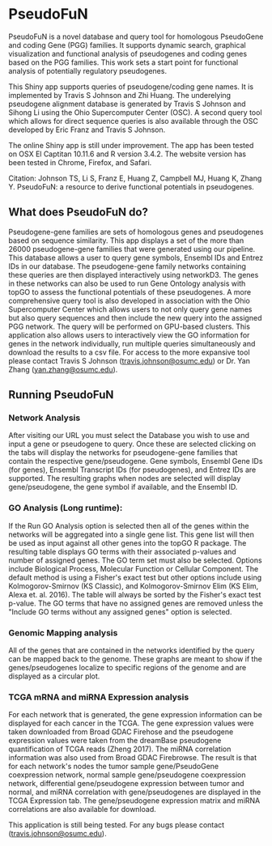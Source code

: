 # PseudoFuN
PseudoFuN is a novel database and query tool for homologous PseudoGene and coding Gene (PGG) families.
It supports dynamic search, graphical visualization and functional analysis of pseudogenes and coding genes based on the PGG families. 
This work sets a start point for functional analysis of potentially regulatory pseudogenes.

This Shiny app supports queries of pseudogene/coding gene names. It is implemented by Travis S Johnson and Zhi Huang. 
The underelying pseudogene alignment database is generated by Travis S Johnson and Sihong Li using the Ohio Supercomputer Center (OSC). 
A second query tool which allows for direct sequence queries is also available through the OSC developed by Eric Franz and Travis S Johnson. 

The online Shiny app is still under improvement. The app has been tested on OSX El Captitan 10.11.6 and R version 3.4.2. 
The website version has been tested in Chrome, Firefox, and Safari.

Citation: Johnson TS, Li S, Franz E, Huang Z, Campbell MJ, Huang K, Zhang Y. PseudoFuN: a resource to derive functional potentials in pseudogenes.

## What does PseudoFuN do?
Pseudogene-gene families are sets of homologous genes and pseudogenes
based on sequence similarity. This app displays a set of the more than 26000
pseudogene-gene families that were generated using our pipeline. This database allows a
user to query gene symbols, Ensembl IDs and Entrez IDs in our database. The
pseudogene-gene family networks containing these queries are then displayed interactively
using networkD3. The genes in these networks can also be used to run Gene Ontology analysis
with topGO to assess the functional potentials of these pseudogenes. 
A more comprehensive query tool is also developed in association with the Ohio Supercomputer Center which
allows users to not only query gene names but also query sequences and then include the new query into
the assigned PGG network. The query will be performed on GPU-based clusters. This application also allows users to interactively view the GO
information for genes in the network individually, run multiple queries simultaneously and
download the results to a csv file.  For access to the more expansive tool please contact
Travis S Johnson (travis.johnson@osumc.edu) or Dr. Yan Zhang (yan.zhang@osumc.edu).

## Running PseudoFuN
### Network Analysis
After visiting our URL you must select the Database you wish to use and input a gene or
pseudogene to query. Once these are selected clicking on the tabs will display the networks
for pseudogene-gene families that contain the respective gene/pseudogene. Gene symbols,
Ensembl Gene IDs (for genes), Ensembl Transcript IDs (for pseudogenes), and Entrez IDs are
supported. The resulting graphs when nodes are selected will display gene/pseudogene, the
gene symbol if available, and the Ensembl ID.

### GO Analysis (Long runtime):
If the Run GO Analysis option is selected then all of the genes within the networks will be
aggregated into a single gene list. This gene list will then be used as input against all
other genes into the topGO R package. The resulting table displays GO terms with their
associated p-values and number of assigned genes. The GO term set must also be selected.
Options include Biological Process, Molecular Function or Cellular Component. The default
method is using a Fisher's exact test but other options include using Kolmogorov-Smirnov (KS
Classic), and Kolmogorov-Smirnov Elim (KS Elim, Alexa et. al. 2016). The table will always
be sorted by the Fisher's exact test p-value. The GO terms that have no assigned genes are removed
unless the "Include GO terms without any assigned genes" option is selected.

### Genomic Mapping analysis
All of the genes that are contained in the networks identified by the query can be mapped
back to the genome. These graphs are meant to show if the genes/pseudogenes localize to
specific regions of the genome and are displayed as a circular plot.

### TCGA mRNA and miRNA Expression analysis
For each network that is generated, the gene expression information can be displayed for each
cancer in the TCGA. The gene expression values were taken downloaded from Broad GDAC Firehose
and the pseudogene expression values were taken from the dreamBase pseudogene quantification
of TCGA reads (Zheng 2017). The miRNA correlation information was also used from Broad GDAC
Firebrowse. The  result is that for each network's nodes the tumor sample gene/PseudoGene
coexpression network, normal sample gene/pseudogene coexpression network, differential gene/pseudogene
expression between tumor and normal, and miRNA correlation with gene/pseudogenes are displayed
in the TCGA Expression tab. The gene/pseudogene expression matrix and miRNA correlations
are also available for download.

This application is still being tested. For any bugs please contact (travis.johnson@osumc.edu).
